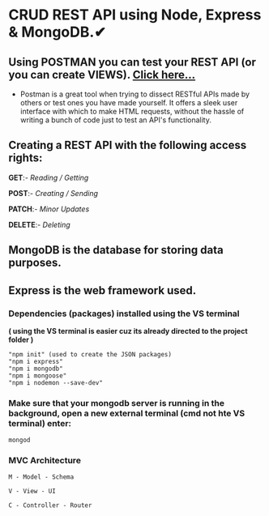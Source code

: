 # CRUD REST API using Node, Express & MongoDB.✔

## Using POSTMAN you can test your REST API (or you can create VIEWS). [Click here...](https://www.postman.com/)

 * Postman is a great tool when trying to dissect RESTful APIs made by others or test ones you have made yourself. It offers a sleek user interface with which to make HTML requests, without the hassle of writing a bunch of code just to test an API's functionality. 

## Creating a REST API with the following access rights:

**GET**:- *Reading / Getting* 

**POST**:- *Creating / Sending*

**PATCH**:- *Minor Updates*

**DELETE**:- *Deleting*

## MongoDB is the database for storing data purposes.

## Express is the web framework used.

### Dependencies (packages) installed using the VS terminal 
**( using the VS terminal is easier cuz its already directed to the project folder )**

    "npm init" (used to create the JSON packages)
    "npm i express"
    "npm i mongodb"
    "npm i mongoose"
    "npm i nodemon --save-dev"

### Make sure that your mongodb server is running in the background, open a new external terminal (cmd not hte VS terminal) enter:

    mongod

### MVC Architecture

    M - Model - Schema

    V - View - UI

    C - Controller - Router
